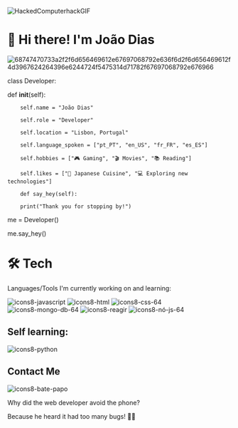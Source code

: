 ![HackedComputerhackGIF](https://github.com/jvfd1983/jvfd1983/assets/152170826/d399d0a2-7e5e-481f-9a5c-d47944082445)
# 👋 Hi there! I'm João Dias 

![68747470733a2f2f6d656469612e67697068792e636f6d2f6d656469612f4d3967624264396e6244724f5475314d71782f67697068792e676966](https://github.com/jvfd1983/jvfd1983/assets/152170826/092c61a4-a409-487e-8c33-2ed4b9510d4a)

class Developer:

 def __init__(self):
 
        self.name = "João Dias"
        
        self.role = "Developer"
        
        self.location = "Lisbon, Portugal"
        
        self.language_spoken = ["pt_PT", "en_US", "fr_FR", "es_ES"]
        
        self.hobbies = ["🎮 Gaming", "🎬 Movies", "📚 Reading"]
        
        self.likes = ["🍣 Japanese Cuisine", "💻 Exploring new technologies"]
        
        def say_hey(self):
        
        print("Thank you for stopping by!")
        
me = Developer()

me.say_hey()

# 🛠️ Tech
Languages/Tools I'm currently working on and learning:

![icons8-javascript](https://github.com/jvfd1983/jvfd1983/assets/152170826/e873437d-5306-4aa3-bde2-097ede47d2fe)
![icons8-html](https://github.com/jvfd1983/jvfd1983/assets/152170826/316ca250-14ca-4819-8f7d-1b5d3adac6db)
![icons8-css-64](https://github.com/jvfd1983/jvfd1983/assets/152170826/9cc3828f-c887-42ba-9e81-0730e4a2f44a)
![icons8-mongo-db-64](https://github.com/jvfd1983/jvfd1983/assets/152170826/8ee8a847-57c7-4ae5-9203-8118ce5f2eb7)
![icons8-reagir](https://github.com/jvfd1983/jvfd1983/assets/152170826/62efb75a-92ab-406b-8805-b050cbfdf846)
![icons8-nó-js-64](https://github.com/jvfd1983/jvfd1983/assets/152170826/592d0cb3-7395-4017-8309-e68cff68a61c)

## Self learning:

![icons8-python](https://github.com/jvfd1983/jvfd1983/assets/152170826/6fe94e99-50d0-40df-90b5-eba6cd4fcf07)


## Contact Me
![icons8-bate-papo](https://github.com/jvfd1983/jvfd1983/assets/152170826/1cdd5943-e40d-44b7-9622-794275254ae2)


Why did the web developer avoid the phone?

Because he heard it had too many bugs! 🐛📱 
